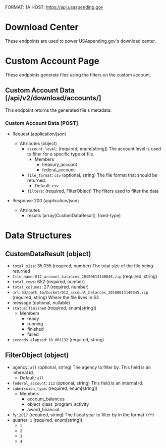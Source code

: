 FORMAT: 1A
HOST: https://api.usaspending.gov

# Download Center

These endpoints are used to power USAspending.gov's download center.

# Custom Account Page

These endpoints generate files using the filters on the custom account.

## Custom Account Data [/api/v2/download/accounts/]

This endpoint returns the generated file's metadata.

### Custom Account Data [POST]

+ Request (application/json)
    + Attributes (object)
        + `account_level`: (required, enum[string])
            The account level is used to filter for a specific type of file.
            + Members
                + treasury_account
                + federal_account
        + `file_format`: `csv` (optional, string)
            The file format that should be returned.
            + Default: `csv`
        + `filters`: (required, FilterObject)
            The filters used to filter the data

+ Response 200 (application/json)
    + Attributes
        + results (array[CustomDataResult], fixed-type)

# Data Structures

## CustomDataResult (object)
+ `total_size`: 35.055 (required, number)
    The total size of the file being returned
+ `file_name`: `012_account_balances_20180613140845.zip` (required, string)
+ `total_rows`: 652 (required, number)
+ `total_columns`: 27 (required, number)
+ `url`: `S3/path_to/bucket/012_account_balances_20180613140845.zip` (required, string)
    Where the file lives in S3
+ message (optional, nullable)
+ `status`: `finished` (required, enum[string])
    + Members
        + ready
        + running
        + finished
        + failed
+ `seconds_elapsed`: `10.061132` (required, string)

## FilterObject (object)
+ agency: `all` (optional, string)
    The agency to filter by. This field is an internal id.
    + Default: `all`
+ `federal_account`: `212` (optional, string)
    This field is an internal id.
+ `submission_type`: (required, enum[string])
    + Members
        + account_balances
        + object_class_program_activity
        + award_financial
+ fy: `2017` (required, string)
    The fiscal year to filter by in the format `YYYY`
+ quarter: `1` (required, enum[string])
    + `1`
    + `2`
    + `3`
    + `4`
